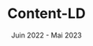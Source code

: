 ---
title: Content-LD
category: web
description: Content Linked Data est une solution SaaS d'industrialisation de contenu basée sur les données structurées. Grâce aux données renseignées sur la page Web saisie, vous pourrez mettre en forme, grâce à une infinité de possibilités, une image réutilisable à l'inifi grâce à un système de modèle. Plus de temps à perdre pour générer votre contenu sur les réseaux sociaux, une configuration et vos images seront générées à la volée à l'aide d'un simple lien. Après un an de développement, d'alimentation et de marketing, j'ai pris la décision de mettre fin à mon projet SaaS d'industrialisation de la génération d'images à partir de l'URL d'un site. Ce projet innovant offrait aux utilisateurs la possibilité de créer rapidement des images structurées à partir d'URL, avec des templates avancés. De plus, les utilisateurs avaient la liberté de personnaliser leurs propres modèles pour créer des images uniques adaptées à leurs besoins. Malheureusement, malgré tous mes efforts, je n'ai pas réussi à identifier clairement mon marché cible ni à générer des ventes significatives. Il est apparu que la demande pour ce type de service n'était pas aussi forte que je l'avais pensé au départ. Cette expérience m'a aidé à comprendre les défis du marketing et de la vente dans un environnement concurrentiel. J'ai également réalisé l'importance de comprendre les besoins des clients et d'adapter le produit en conséquence.

picture: /content/projects/content-ld.png
date: Juin 2022 - Mai 2023

technologies: ['javascript', 'typescript', 'nuxtjs', 'vuejs', 'tailwindcss', 'expressjs']
link: https://content-ld.com
linkText: 'Voir à quoi ressemblait Content-LD'

icon: /content/projects/content-ld-icon.png
index: 3

---